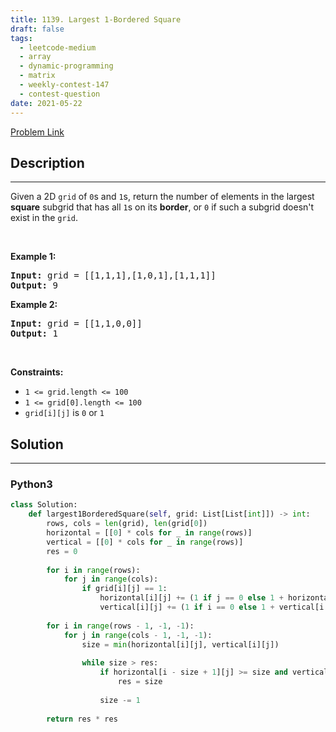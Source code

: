 ```yaml
---
title: 1139. Largest 1-Bordered Square
draft: false
tags: 
  - leetcode-medium
  - array
  - dynamic-programming
  - matrix
  - weekly-contest-147
  - contest-question
date: 2021-05-22
---
```


[Problem Link](https://leetcode.com/problems/largest-1-bordered-square/)

## Description

---
<p>Given a 2D <code>grid</code> of <code>0</code>s and <code>1</code>s, return the number of elements in&nbsp;the largest <strong>square</strong>&nbsp;subgrid that has all <code>1</code>s on its <strong>border</strong>, or <code>0</code> if such a subgrid&nbsp;doesn&#39;t exist in the <code>grid</code>.</p>

<p>&nbsp;</p>
<p><strong class="example">Example 1:</strong></p>

<pre>
<strong>Input:</strong> grid = [[1,1,1],[1,0,1],[1,1,1]]
<strong>Output:</strong> 9
</pre>

<p><strong class="example">Example 2:</strong></p>

<pre>
<strong>Input:</strong> grid = [[1,1,0,0]]
<strong>Output:</strong> 1
</pre>

<p>&nbsp;</p>
<p><strong>Constraints:</strong></p>

<ul>
	<li><code>1 &lt;= grid.length &lt;= 100</code></li>
	<li><code>1 &lt;= grid[0].length &lt;= 100</code></li>
	<li><code>grid[i][j]</code> is <code>0</code> or <code>1</code></li>
</ul>

## Solution

---
### Python3
``` py title='largest-1-bordered-square'
class Solution:
    def largest1BorderedSquare(self, grid: List[List[int]]) -> int:
        rows, cols = len(grid), len(grid[0])
        horizontal = [[0] * cols for _ in range(rows)]
        vertical = [[0] * cols for _ in range(rows)]
        res = 0
        
        for i in range(rows):
            for j in range(cols):
                if grid[i][j] == 1:
                    horizontal[i][j] += (1 if j == 0 else 1 + horizontal[i][j - 1])
                    vertical[i][j] += (1 if i == 0 else 1 + vertical[i - 1][j])
        
        for i in range(rows - 1, -1, -1):
            for j in range(cols - 1, -1, -1):
                size = min(horizontal[i][j], vertical[i][j])
                
                while size > res:
                    if horizontal[i - size + 1][j] >= size and vertical[i][j - size + 1] >= size:
                        res = size
                    
                    size -= 1
        
        return res * res
```

